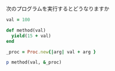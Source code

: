 次のプログラムを実行するとどうなりますか

```ruby
val = 100

def method(val)
  yield(15 + val)
end

_proc = Proc.new{|arg| val + arg }

p method(val, &_proc)
```

